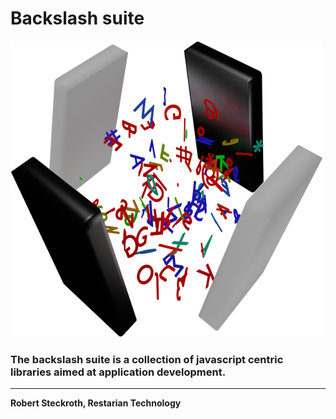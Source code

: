 # Backslash suite
![Backslash](https://raw.githubusercontent.com/restarian/restarian/master/backslash/doc/image/backslash_logo_large.png)

### The backslash suite is a collection of javascript centric libraries aimed at application development.

_____

**Robert Steckroth, Restarian Technology**
